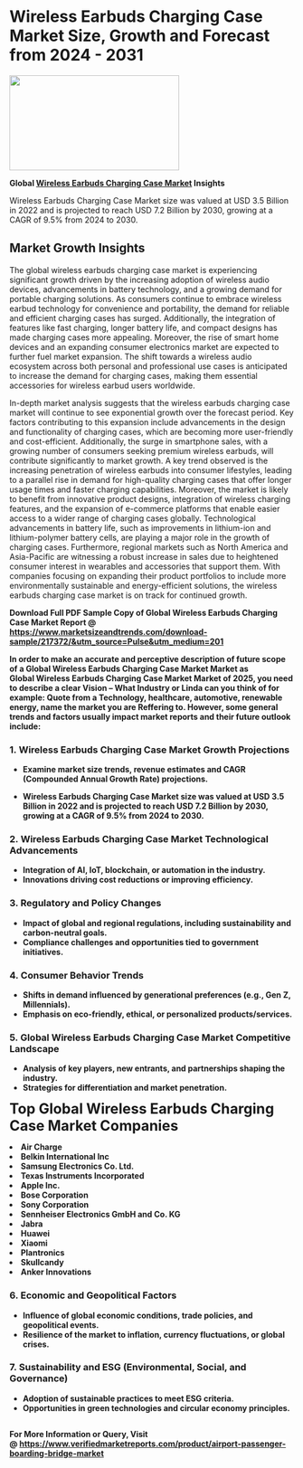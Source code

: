 <H1>Wireless Earbuds Charging Case Market Size, Growth and Forecast from 2024 - 2031</H1><img class="aligncenter size-medium wp-image-584254" src="https://thirdeyenews.in/wp-content/uploads/2024/09/Global-Market-Research-300x168.jpeg" alt="" width="300" height="168" /><p><strong>Global&nbsp;<a href="https://www.marketsizeandtrends.com/download-sample/217372/&amp;utm_source=Pulse&amp;utm_medium=201">Wireless Earbuds Charging Case Market</a> Insights</strong></p><p>Wireless Earbuds Charging Case Market size was valued at USD 3.5 Billion in 2022 and is projected to reach USD 7.2 Billion by 2030, growing at a CAGR of 9.5% from 2024 to 2030.</p><p><h2>Market Growth Insights</h2> <p>The global wireless earbuds charging case market is experiencing significant growth driven by the increasing adoption of wireless audio devices, advancements in battery technology, and a growing demand for portable charging solutions. As consumers continue to embrace wireless earbud technology for convenience and portability, the demand for reliable and efficient charging cases has surged. Additionally, the integration of features like fast charging, longer battery life, and compact designs has made charging cases more appealing. Moreover, the rise of smart home devices and an expanding consumer electronics market are expected to further fuel market expansion. The shift towards a wireless audio ecosystem across both personal and professional use cases is anticipated to increase the demand for charging cases, making them essential accessories for wireless earbud users worldwide.</p> <p><strong></strong></p> <p>In-depth market analysis suggests that the wireless earbuds charging case market will continue to see exponential growth over the forecast period. Key factors contributing to this expansion include advancements in the design and functionality of charging cases, which are becoming more user-friendly and cost-efficient. Additionally, the surge in smartphone sales, with a growing number of consumers seeking premium wireless earbuds, will contribute significantly to market growth. A key trend observed is the increasing penetration of wireless earbuds into consumer lifestyles, leading to a parallel rise in demand for high-quality charging cases that offer longer usage times and faster charging capabilities. Moreover, the market is likely to benefit from innovative product designs, integration of wireless charging features, and the expansion of e-commerce platforms that enable easier access to a wider range of charging cases globally. Technological advancements in battery life, such as improvements in lithium-ion and lithium-polymer battery cells, are playing a major role in the growth of charging cases. Furthermore, regional markets such as North America and Asia-Pacific are witnessing a robust increase in sales due to heightened consumer interest in wearables and accessories that support them. With companies focusing on expanding their product portfolios to include more environmentally sustainable and energy-efficient solutions, the wireless earbuds charging case market is on track for continued growth.</p> <p><strong></p><p><span class=""><strong>Download Full PDF Sample Copy of Global Wireless Earbuds Charging Case Market Report</strong> @ <a href="https://www.marketsizeandtrends.com/download-sample/217372/&amp;utm_source=Pulse&amp;utm_medium=201" target="_blank">https://www.marketsizeandtrends.com/download-sample/217372/&amp;utm_source=Pulse&amp;utm_medium=201</a></span></p><p>In order to make an accurate and perceptive description of future scope of a Global&nbsp;Wireless Earbuds Charging Case Market Market as Global&nbsp;Wireless Earbuds Charging Case Market Market of 2025, you need to describe a clear Vision &ndash; What Industry or Linda can you think of for example: Quote from a Technology, healthcare, automotive, renewable energy, name the market you are Reffering to. However, some general trends and factors usually impact market reports and their future outlook include:</p><h3>1.&nbsp;<strong>Wireless Earbuds Charging Case Market Growth Projections</strong></h3><ul><li>Examine market size trends, revenue estimates and CAGR (Compounded Annual Growth Rate) projections.</li><li><p>Wireless Earbuds Charging Case Market size was valued at USD 3.5 Billion in 2022 and is projected to reach USD 7.2 Billion by 2030, growing at a CAGR of 9.5% from 2024 to 2030.</p></li></ul><h3>2.&nbsp;<strong>Wireless Earbuds Charging Case Market Technological Advancements</strong></h3><ul><li>Integration of AI, IoT, blockchain, or automation in the industry.</li><li>Innovations driving cost reductions or improving efficiency.</li></ul><h3>3.&nbsp;<strong>Regulatory and Policy Changes</strong></h3><ul><li>Impact of global and regional regulations, including sustainability and carbon-neutral goals.</li><li>Compliance challenges and opportunities tied to government initiatives.</li></ul><h3>4.&nbsp;<strong>Consumer Behavior Trends</strong></h3><ul><li>Shifts in demand influenced by generational preferences (e.g., Gen Z, Millennials).</li><li>Emphasis on eco-friendly, ethical, or personalized products/services.</li></ul><h3>5.&nbsp;<strong>Global Wireless Earbuds Charging Case Market Competitive Landscape</strong></h3><ul><li>Analysis of key players, new entrants, and partnerships shaping the industry.</li><li>Strategies for differentiation and market penetration.</li></ul><p data-pm-slice="1 1 []"><span style="color: inherit; font-family: inherit; font-size: 25px;">Top Global Wireless Earbuds Charging Case Market Companies</span></p><div class="" data-test-id=""><p><li>Air Charge</li><li> Belkin International Inc</li><li> Samsung Electronics Co. Ltd.</li><li> Texas Instruments Incorporated</li><li> Apple Inc.</li><li> Bose Corporation</li><li> Sony Corporation</li><li> Sennheiser Electronics GmbH and Co. KG</li><li> Jabra</li><li> Huawei</li><li> Xiaomi</li><li> Plantronics</li><li> Skullcandy</li><li> Anker Innovations</li></p></div><h3>6.&nbsp;<strong>Economic and Geopolitical Factors</strong></h3><ul><li>Influence of global economic conditions, trade policies, and geopolitical events.</li><li>Resilience of the market to inflation, currency fluctuations, or global crises.</li></ul><h3>7.&nbsp;<strong>Sustainability and ESG (Environmental, Social, and Governance)</strong></h3><ul><li>Adoption of sustainable practices to meet ESG criteria.</li><li>Opportunities in green technologies and circular economy principles.</li></ul><h2><strong style="font-size: 14px;">For More Information or Query, Visit @&nbsp;</strong><a style="background-color: #ffffff; font-size: 14px;" href="https://www.marketsizeandtrends.com/report/wireless-earbuds-charging-case-market/" target="_blank">https://www.verifiedmarketreports.com/product/airport-passenger-boarding-bridge-market</a></h2>
